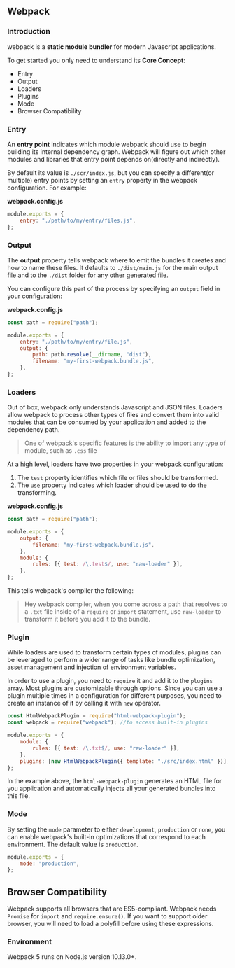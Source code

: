 ## Webpack
### Introduction

webpack is a **static module bundler** for modern Javascript applications.

To get started you only need to understand its **Core Concept**:

-   Entry
-   Output
-   Loaders
-   Plugins
-   Mode
-   Browser Compatibility

### Entry

An **entry point** indicates which module webpack should use to begin building its internal dependency graph. Webpack will figure out which other modules and libraries that entry point depends on(directly and indirectly).

By default its value is `./scr/index.js`, but you can specify a different(or multiple) entry points by setting an `entry` property in the webpack configuration. For example:

**webpack.config.js**

```js
module.exports = {
    entry: "./path/to/my/entry/files.js",
};
```

### Output

The **output** property tells webpack where to emit the bundles it creates and how to name these files. It defaults to `./dist/main.js` for the main output file and to the `./dist` folder for any other generated file.

You can configure this part of the process by specifying an `output` field in your configuration:

**webpack.config.js**

```js
const path = require("path");

module.exports = {
    entry: "./path/to/my/entry/file.js",
    output: {
        path: path.resolve(__dirname, "dist"),
        filename: "my-first-webpack.bundle.js",
    },
};
```

### Loaders

Out of box, webpack only understands Javascript and JSON files. Loaders allow webpack to process other types of files and convert them into valid modules that can be consumed by your application and added to the dependency path.

> One of webpack's specific features is the ability to import any type of module, such as `.css` file

At a high level, loaders have two properties in your webpack configuration:

1. The `test` property identifies which file or files should be transformed.
2. The `use` property indicates which loader should be used to do the transforming.

**webpack.config.js**

```js
const path = require("path");

module.exports = {
    output: {
        filename: "my-first-webpack.bundle.js",
    },
    module: {
        rules: [{ test: /\.test$/, use: "raw-loader" }],
    },
};
```

This tells webpack's compiler the following:

> Hey webpack compiler, when you come across a path that resolves to a `.txt` file inside of a `require` or `import` statement, use `raw-loader` to transform it before you add it to the bundle.

### Plugin

While loaders are used to transform certain types of modules, plugins can be leveraged to perform a wider range of tasks like bundle optimization, asset management and injection of environment variables.

In order to use a plugin, you need to `require` it and add it to the `plugins` array. Most plugins are customizable through options. Since you can use a plugin multiple times in a configuration for different purposes, you need to create an instance of it by calling it with `new` operator.

```js
const HtmlWebpackPlugin = require("html-webpack-plugin");
const webpack = require("webpack"); //to access built-in plugins

module.exports = {
    module: {
        rules: [{ test: /\.txt$/, use: "raw-loader" }],
    },
    plugins: [new HtmlWebpackPlugin({ template: "./src/index.html" })],
};
```

In the example above, the `html-webpack-plugin` generates an HTML file for you application and automatically injects all your generated bundles into this file.

### Mode

By setting the `mode` parameter to either `development`, `production` or `none`, you can enable webpack's built-in optimizations that correspond to each environment. The default value is `production`.

```js
module.exports = {
    mode: "production",
};
```

## Browser Compatibility

Webpack supports all browsers that are ES5-compliant. Webpack needs `Promise` for `import` and `require.ensure()`. If you want to support older browser, you will need to load a polyfill before using these expressions.

### Environment

Webpack 5 runs on Node.js version 10.13.0+.

